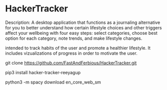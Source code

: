 # HackerTracker

Description: A desktop application that functions as a journaling alternative for you to better understand how certain lifestyle choices and other triggers affect your wellbeing with four easy steps: select categories, choose best option for each category, note trends, and make lifestyle changes.

intended to track habits of the user and promote a healthier lifestyle. It includes vizualizations of progress in order to 
motivate the user. 

git clone https://github.com/FastAndFerbious/HackerTracker.git

pip3 install hacker-tracker-reeyagup

python3 -m spacy download en_core_web_sm

